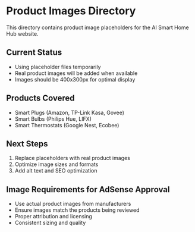 # Product Images Directory

This directory contains product image placeholders for the AI Smart Home Hub website.

## Current Status
- Using placeholder files temporarily
- Real product images will be added when available
- Images should be 400x300px for optimal display

## Products Covered
- Smart Plugs (Amazon, TP-Link Kasa, Govee)
- Smart Bulbs (Philips Hue, LIFX) 
- Smart Thermostats (Google Nest, Ecobee)

## Next Steps
1. Replace placeholders with real product images
2. Optimize image sizes and formats  
3. Add alt text and SEO optimization

## Image Requirements for AdSense Approval
- Use actual product images from manufacturers
- Ensure images match the products being reviewed
- Proper attribution and licensing
- Consistent sizing and quality
